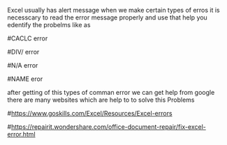 Excel usually has alert message when we make certain types of erros it is necesscary to read the error message properly and use that help you edentify the probelms like as 

#CACLC error

#DIV/ error

#N/A error

#NAME eror

after getting of this types of comman error we can get help from google  there are many websites which are help to to solve this Problems

#https://www.goskills.com/Excel/Resources/Excel-errors

#https://repairit.wondershare.com/office-document-repair/fix-excel-error.html
